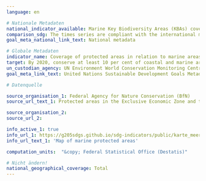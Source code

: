 ```yaml
---
language: en

# Nationale Metadaten
national_indicator_available: Marine Key Biodiversity Areas (KBAs) covered by protected areas
comparison_sdg: The times series are compliant with the international metadata description.
goal_meta_national_link_text: National metadata

# Globale Metadaten
indicator_name: Coverage of protected areas in relation to marine areas
target: By 2020, conserve at least 10 per cent of coastal and marine areas, consistent with national and international law and based on the best available scientific information
un_custodian_agency: UN Environment World Conservation Monitoring Centre (UNEP-WCMC), BirdLife International (BLI), International Union for Conservation of Nature (IUCN)
goal_meta_link_text: United Nations Sustainable Development Goals Metadata

# Datenquelle

source_organisation_1: Federal Agency for Nature Conservation (BfN)
source_url_text_1: Protected areas in the Exclusive Economic Zone and the total extent of the German territorial water

source_organisation_2:
source_url_2:

info_active_1: true
info_url_1: https://g205sdgs.github.io/sdg-indicators/public/karte_meeresschutzgebiete_01_en.pdf
info_url_text_1: 'Map of marine protected areas'

computation_units:  "&copy; Federal Statistical Office (Destatis)"

# Nicht ändern!
national_geographical_coverage: Total
---
```

